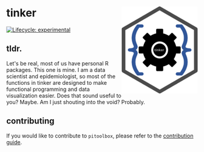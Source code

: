 # tinker <img src="man/figures/logo.svg" align="right" width='200'/>
<!-- badges: start -->
[![Lifecycle:
experimental](https://img.shields.io/badge/lifecycle-experimental-orange.svg)](https://www.tidyverse.org/lifecycle/#experimental)
<!-- badges: end -->

## tldr.
Let's be real, most of us have personal R packages. This one is mine. I am a data scientist and epidemiologist, so most of the functions in tinker are designed to make functional programming and data visualization easier. Does that sound useful to you? Maybe. Am I just shouting into the void? Probably.


## contributing
If you would like to contribute to `pitoolbox`, please refer to the [contribution guide](CONTRIBUTING.html).

